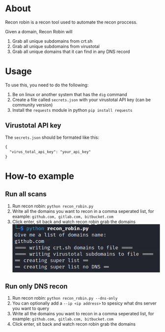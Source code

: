 # About
Recon robin is a recon tool used to automate the recon proccess. 

Given a domain, Recon Robin will
1. Grab all unique subdomains from crt.sh
2. Grab all unique subdomains from virustotal 
3. Grab all unique domains that it can find in any DNS record

# Usage
To use this, you need to do the following:
1. Be on linux or another system that has the `dig` command
2. Create a file called `secrets.json` with your virustotal API key (can be community version)
3. Install the `requests` module in python `pip install requests`

## Virustotal API key
The `secrets.json` should be formated like this:
```
{
  "virus_total_api_key": "your_api_key"
}
```

# How-to example
## Run all scans
1. Run recon robin: `python recon_robin.py`
2. Write all the domains you want to recon in a comma seperated list, for example: `github.com, gitlab.com, bitbucket.com`
3. Click enter, sit back and watch recon robin grab the domains
![img.png](img.png)

## Run only DNS recon
1. Run recon robin: `python recon_robin.py --dns-only`
2. You can optionally add a `--ip <ip address>` to spesicy what dns server you want to query
2. Write all the domains you want to recon in a comma seperated list, for example: `github.com, gitlab.com, bitbucket.com`
3. Click enter, sit back and watch recon robin grab the domains
